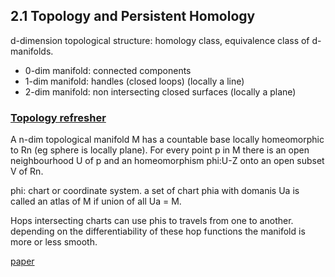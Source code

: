 
## 2.1 Topology and Persistent Homology

d-dimension topological structure: homology class, equivalence class of d-manifolds.

* 0-dim manifold: connected components
* 1-dim manifold: handles (closed loops) (locally a line)
* 2-dim manifold: non intersecting closed surfaces (locally a plane)

### [Topology refresher](https://bjlkeng.github.io/posts/manifolds/)
A n-dim topological manifold M has a countable base locally homeomorphic to Rn (eg sphere is locally plane). For every point p in M there is an open neighbourhood U of p and an homeomorphism phi:U-Z onto an open subset V of Rn.

phi: chart or coordinate system.
a set of chart phia with domanis Ua is called an atlas of M if union of all Ua = M.

Hops intersecting charts can use phis to travels from one to another. 
depending on the differentiability of these hop functions the manifold is more or less smooth.

[paper](https://github.com/marioviti/Literature/blob/main/topoprese.pdf)
